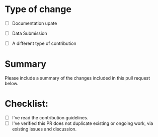 # Type of change

- [ ] Documentation upate
- [ ] Data Submission
- [ ] A different type of contribution


# Summary

Please include a summary of the changes included in this pull request below.


# Checklist:

- [ ] I've read the contribution guidelines.
- [ ] I've verified this PR does not duplicate existing or ongoing work, via existing issues and discussion.